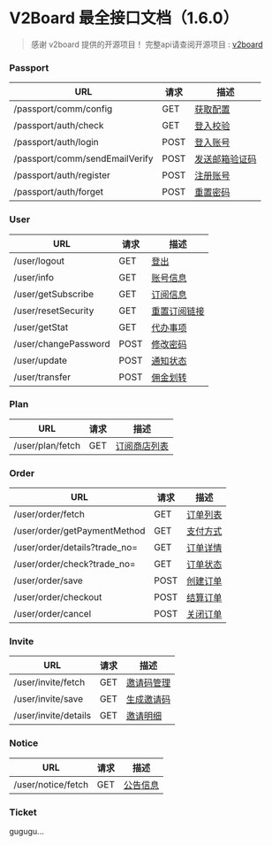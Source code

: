 # V2Board 最全接口文档（1.6.0）

> 感谢 v2board 提供的开源项目！ 完整api请查阅开源项目 : [v2board](https://github.com/v2board/v2board)

### Passport

| URL                            | 请求   | 描述                                |
|--------------------------------|------|-----------------------------------|
| /passport/comm/config          | GET  | [获取配置](/passport.md/#1获取配置)       |
| /passport/auth/check           | GET  | [登入校验](/passport.md/#2登入校验)       |
| /passport/auth/login           | POST | [登入账号](/passport.md/#3登入账号)       |
| /passport/comm/sendEmailVerify | POST | [发送邮箱验证码](/passport.md/#4发送邮箱验证码) |
| /passport/auth/register        | POST | [注册账号](/passport.md/#5注册账号)       |
| /passport/auth/forget          | POST | [重置密码](/passport.md/#6重置密码)       |

### User

| URL                   | 请求   | 描述                         |
|-----------------------|------|----------------------------|
| /user/logout          | GET  | [登出](/user.md/#1登出)        |
| /user/info            | GET  | [账号信息](/user.md/#2账号信息)    |
| /user/getSubscribe    | GET  | [订阅信息](/user.md/#3订阅信息)    |
| /user/resetSecurity   | GET  | [重置订阅链接](/user.md/#重置订阅链接) |
| /user/getStat         | GET  | [代办事项](/user.md/#5代办事项)    |
| /user/changePassword  | POST | [修改密码](/user.md/#6修改密码)    |
| /user/update          | POST | [通知状态](/user.md/#7通知状态)    |
| /user/transfer        | POST | [佣金划转](/user.md/#8佣金划转)    |

### Plan

| URL              | 请求  | 描述                          |
|------------------|-----|-----------------------------|
| /user/plan/fetch | GET | [订阅商店列表](/plan.md/#1订阅商店列表) |

### Order

| URL                           | 请求   | 描述                       |
|-------------------------------|------|--------------------------|
| /user/order/fetch             | GET  | [订单列表](/order.md/#1订单列表) |
| /user/order/getPaymentMethod  | GET  | [支付方式](/order.md/#2支付方式) |
| /user/order/details?trade_no= | GET  | [订单详情](/order.md/#3订单详情) |
| /user/order/check?trade_no=   | GET  | [订单状态](/order.md/#4订单状态) |
| /user/order/save              | POST | [创建订单](/order.md/#5创建订单) |
| /user/order/checkout          | POST | [结算订单](/order.md/#6结算订单) |
| /user/order/cancel            | POST | [关闭订单](/order.md/#7关闭订单) |

### Invite

| URL                  | 请求  | 描述                          |
|----------------------|-----|-----------------------------|
| /user/invite/fetch   | GET | [邀请码管理](/invite.md/#1邀请码管理) |
| /user/invite/save    | GET | [生成邀请码](/invite.md/#2生成邀请码) |
| /user/invite/details | GET | [邀请明细](/invite.md/#3邀请明细)   |

### Notice

| URL                  | 请求  | 描述                        |
|----------------------|-----|---------------------------|
| /user/notice/fetch   | GET | [公告信息](/notice.md/#1公告信息) |

### Ticket
gugugu...

